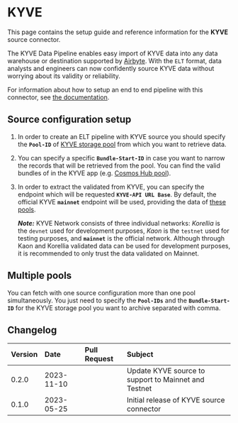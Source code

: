 # KYVE

This page contains the setup guide and reference information for the **KYVE** source connector.

The KYVE Data Pipeline enables easy import of KYVE data into any data warehouse or destination
supported by [Airbyte](https://airbyte.com/). With the `ELT` format, data analysts and engineers can
now confidently source KYVE data without worrying about its validity or reliability.

For information about how to setup an end to end pipeline with this connector, see
[the documentation](https://docs.kyve.network/data_engineers/accessing_data/elt_pipeline/overview).

## Source configuration setup

1. In order to create an ELT pipeline with KYVE source you should specify the **`Pool-ID`** of
   [KYVE storage pool](https://app.kyve.network/#/pools) from which you want to retrieve data.

2. You can specify a specific **`Bundle-Start-ID`** in case you want to narrow the records that will
   be retrieved from the pool. You can find the valid bundles of in the KYVE app (e.g.
   [Cosmos Hub pool](https://app.kyve.network/#/pools/0/bundles)).

3. In order to extract the validated from KYVE, you can specify the endpoint which will be requested
   **`KYVE-API URL Base`**. By default, the official KYVE **`mainnet`** endpoint will be used,
   providing the data of [these pools](https://app.kyve.network/#/pools).

   **_Note:_** KYVE Network consists of three individual networks: _Korellia_ is the `devnet` used
   for development purposes, _Kaon_ is the `testnet` used for testing purposes, and **`mainnet`** is
   the official network. Although through Kaon and Korellia validated data can be used for
   development purposes, it is recommended to only trust the data validated on Mainnet.

## Multiple pools

You can fetch with one source configuration more than one pool simultaneously. You just need to
specify the **`Pool-IDs`** and the **`Bundle-Start-ID`** for the KYVE storage pool you want to
archive separated with comma.

## Changelog

| Version | Date       | Pull Request | Subject                                              |
| :------ | :--------- | :----------- | :--------------------------------------------------- |
| 0.2.0   | 2023-11-10 |              | Update KYVE source to support to Mainnet and Testnet |
| 0.1.0   | 2023-05-25 |              | Initial release of KYVE source connector             |
